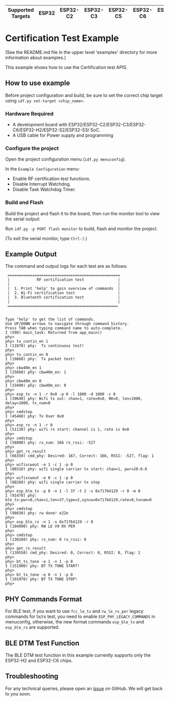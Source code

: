 | Supported Targets | ESP32 | ESP32-C2 | ESP32-C3 | ESP32-C5 | ESP32-C6 | ESP32-H2 | ESP32-S2 | ESP32-S3 |
| ----------------- | ----- | -------- | -------- | -------- | -------- | -------- | -------- | -------- |

# Certification Test Example

(See the README.md file in the upper level 'examples' directory for more information about examples.)

This example shows how to use the Certification test APIS.
## How to use example

Before project configuration and build, be sure to set the correct chip target using `idf.py set-target <chip_name>`.

### Hardware Required

* A development board with ESP32/ESP32-C2/ESP32-C3/ESP32-C6/ESP32-H2/ESP32-S2/ESP32-S3/ SoC.
* A USB cable for Power supply and programming

### Configure the project

Open the project configuration menu (`idf.py menuconfig`).

In the `Example Configuration` menu:

* Enable RF certification test functions.
* Disable Interrupt Watchdog.
* Disable Task Watchdog Timer.

### Build and Flash

Build the project and flash it to the board, then run the monitor tool to view the serial output:

Run `idf.py -p PORT flash monitor` to build, flash and monitor the project.

(To exit the serial monitor, type ``Ctrl-]``.)

## Example Output

The command and output logs for each test are as follows:

```
 ==================================================
 |            RF certification test               |
 |                                                |
 |  1. Print 'help' to gain overview of commands  |
 |  2. Wi-Fi certification test                   |
 |  3. Bluetooth certification test               |
 |                                                |
 =================================================


Type 'help' to get the list of commands.
Use UP/DOWN arrows to navigate through command history.
Press TAB when typing command name to auto-complete.
I (598) main_task: Returned from app_main()
phy> 
phy> tx_contin_en 1
I (11870) phy:  Tx continuous test!
phy>
phy> tx_contin_en 0
I (19860) phy:  Tx packet test!
phy>
phy> cbw40m_en 1
I (25660) phy: cbw40m_en: 1
phy>
phy> cbw40m_en 0
I (33490) phy: cbw40m_en: 0
phy>
phy> esp_tx -n 1 -r 0x0 -p 0 -l 1000 -d 1000 -c 0
I (39640) phy: Wifi tx out: chan=1, rate=0x0, BK=0, len=1000, delay=1000, tx_num=0
phy>
phy> cmdstop
I (45460) phy: Tx Over 0x0
phy>
phy> esp_rx -n 1 -r 0
I (51130) phy: wifi rx start: channel is 1, rate is 0x0
phy>
phy> cmdstop
I (58800) phy: rx_num: 166 rx_rssi: -527
phy>
phy> get_rx_result
I (66350) cmd_phy: Desired: 167, Correct: 166, RSSI: -527, flag: 1
phy>
phy> wifiscwout -e 1 -c 1 -p 0
I (80310) phy: wifi single carrier tx start: chan=1, pwr=20-0.0 
phy>
phy> wifiscwout -e 0 -c 1 -p 0
I (88260) phy: wifi single carrier tx stop
phy>
phy> esp_ble_tx -p 8 -n 1 -l 37 -t 2 -s 0x71764129 -r 0 -m 0
I (91470) phy: ble_tx:pwr=8,chan=1,len=37,type=2,syncw=0x71764129,rate=0,txnum=0
phy>
phy> cmdstop
I (98650) phy: rw done! e22e
phy>
phy> esp_ble_rx -n 1 -s 0x71764129 -r 0
I (104990) phy: RW LE V9 RX PER
phy>
phy> cmdstop
I (130260) phy: rx_num: 0 rx_rssi: 0
phy>
phy> get_rx_result
I (139550) cmd_phy: Desired: 0, Correct: 0, RSSI: 0, flag: 2
phy>
phy> bt_tx_tone -e 1 -n 1 -p 0
I (151900) phy: BT TX TONE START!
phy>
phy> bt_tx_tone -e 0 -n 1 -p 0
I (191970) phy: BT TX TONE STOP!
phy>
```

## PHY Commands Format

For BLE test, if you want to use `fcc_le_tx` and `rw_le_rx_per` legacy commands for tx/rx test, you need to enable `ESP_PHY_LEGACY_COMMANDS` in menuconfig, otherwise, the new format commands `esp_ble_tx` and `esp_ble_rx` are supported.

## BLE DTM Test Function

The BLE DTM test function in this example currently supports only the ESP32-H2 and ESP32-C6 chips.
## Troubleshooting

For any technical queries, please open an [issue](https://github.com/espressif/esp-idf/issues) on GitHub. We will get back to you soon.
